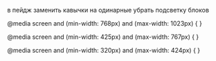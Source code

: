 в пейдж заменить кавычки на одинарные
убрать подсветку блоков


@media screen and (min-width: 768px) and (max-width: 1023px) {
}

@media screen and (min-width: 425px) and (max-width: 767px) {
}

@media screen and (min-width: 320px) and (max-width: 424px) {
}